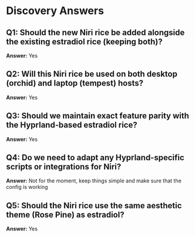 # Discovery Answers

## Q1: Should the new Niri rice be added alongside the existing estradiol rice (keeping both)?
**Answer:** Yes

## Q2: Will this Niri rice be used on both desktop (orchid) and laptop (tempest) hosts?
**Answer:** Yes

## Q3: Should we maintain exact feature parity with the Hyprland-based estradiol rice?
**Answer:** Yes

## Q4: Do we need to adapt any Hyprland-specific scripts or integrations for Niri?
**Answer:** Not for the moment, keep things simple and make sure that the config is working

## Q5: Should the Niri rice use the same aesthetic theme (Rose Pine) as estradiol?
**Answer:** Yes